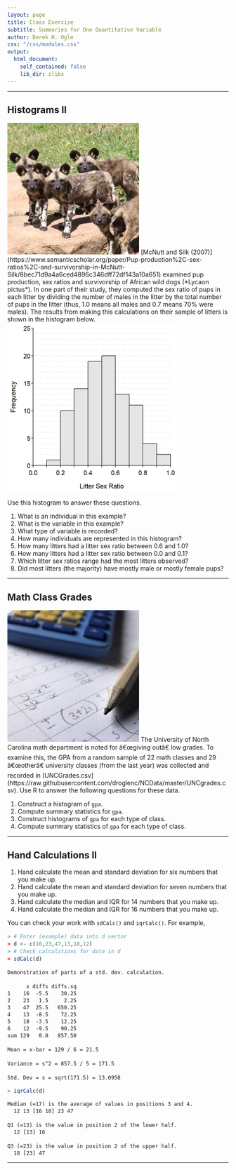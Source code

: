 ```yaml
---
layout: page
title: Class Exercise
subtitle: Summaries for One Quantitative Variable
author: Derek H. Ogle
css: "/css/modules.css"
output:
  html_document:
    self_contained: false
    lib_dir: zlibs
---
```






----


## Histograms II
<img src="zimgs/wild-dog-pups.jpg" alt="Wild Dog Pups" class="img-right">
[McNutt and Silk (2007)](https://www.semanticscholar.org/paper/Pup-production%2C-sex-ratios%2C-and-survivorship-in-McNutt-Silk/8bec71d9a4a6ced4896c346dff72df143a10a651) examined pup production, sex ratios and survivorship of African wild dogs (*Lycaon pictus*). In one part of their study, they computed the sex ratio of pups in each litter by dividing the number of males in the litter by the total number of pups in the litter (thus, 1.0 means all males and 0.7 means 70% were males). The results from making this calculations on their sample of litters is shown in the histogram below.

<img src="UEDAQuant1_CE2_files/figure-html/unnamed-chunk-3-1.png" width="384" />

Use this histogram to answer these questions.

1. What is an individual in this example?
1. What is the variable in this example?
1. What type of variable is recorded?
1. How many individuals are represented in this histogram?
1. How many litters had a litter sex ratio between 0.6 and 1.0?
1. How many litters had a litter sex ratio between 0.0 and 0.1?
1. Which litter sex ratios range had the most litters observed?
1. Did most litters (the majority) have mostly male or mostly female pups?

----

## Math Class Grades
<img src="zimgs/math_exam.jpg" alt="Math Exam" class="img-right">
The University of North Carolina math department is noted for â€œgiving outâ€ low grades. To examine this, the GPA from a random sample of 22 math classes and 29 â€œotherâ€ university classes (from the last year) was collected and recorded in [UNCGrades.csv](https://raw.githubusercontent.com/droglenc/NCData/master/UNCgrades.csv). Use R to answer the following questions for these data.

1. Construct a histogram of `gpa`.
1. Compute summary statistics for `gpa`.
1. Construct histograms of `gpa` for each type of class.
1. Compute summary statistics of `gpa` for each type of class.

----

## Hand Calculations II

1. Hand calculate the mean and standard deviation for six numbers that you make up.
1. Hand calculate the mean and standard deviation for seven numbers that you make up.
1. Hand calculate the median and IQR for 14 numbers that you make up.
1. Hand calculate the median and IQR for 16 numbers that you make up.

You can check your work with `sdCalc()` and `iqrCalc()`. For example,

```r
> # Enter (example) data into d vector
> d <- c(16,23,47,13,18,12)
> # Check calculations for data in d
> sdCalc(d)
```

```
Demonstration of parts of a std. dev. calculation.

      x diffs diffs.sq
1    16  -5.5    30.25
2    23   1.5     2.25
3    47  25.5   650.25
4    13  -8.5    72.25
5    18  -3.5    12.25
6    12  -9.5    90.25
sum 129   0.0   857.50

Mean = x-bar = 129 / 6 = 21.5 

Variance = s^2 = 857.5 / 5 = 171.5 

Std. Dev = s = sqrt(171.5) = 13.0958
```

```r
> iqrCalc(d)
```

```
Median (=17) is the average of values in positions 3 and 4.
  12 13 [16 18] 23 47

Q1 (=13) is the value in position 2 of the lower half.
  12 [13] 16

Q3 (=23) is the value in position 2 of the upper half.
  18 [23] 47
```

----
